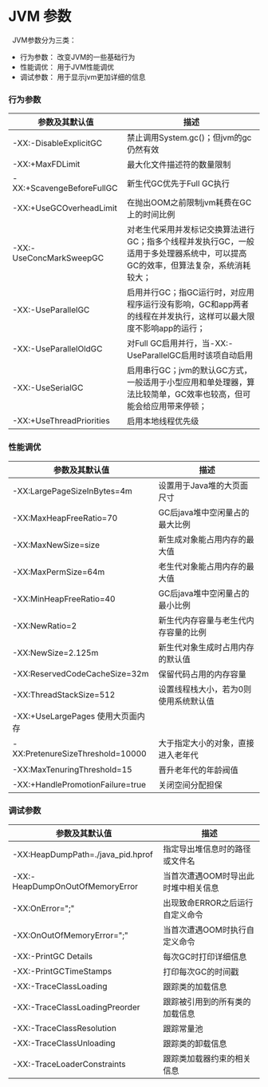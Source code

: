 # JVM 参数
&nbsp;&nbsp;JVM参数分为三类：
- 行为参数： 改变JVM的一些基础行为
- 性能调优： 用于JVM性能调优
- 调试参数： 用于显示jvm更加详细的信息

### 行为参数
|参数及其默认值|描述|
|---|---|
|-XX:-DisableExplicitGC	|禁止调用System.gc()；但jvm的gc仍然有效|
|-XX:+MaxFDLimit	|最大化文件描述符的数量限制|
|-XX:+ScavengeBeforeFullGC	|新生代GC优先于Full GC执行|
|-XX:+UseGCOverheadLimit	|在抛出OOM之前限制jvm耗费在GC上的时间比例|
|-XX:-UseConcMarkSweepGC	|对老生代采用并发标记交换算法进行GC；指多个线程并发执行GC，一般适用于多处理器系统中，可以提高GC的效率，但算法复杂，系统消耗较大；
|-XX:-UseParallelGC	|启用并行GC；指GC运行时，对应用程序运行没有影响，GC和app两者的线程在并发执行，这样可以最大限度不影响app的运行；|
|-XX:-UseParallelOldGC	|对Full GC启用并行，当-XX:-UseParallelGC启用时该项自动启用|
|-XX:-UseSerialGC	|启用串行GC；jvm的默认GC方式，一般适用于小型应用和单处理器，算法比较简单，GC效率也较高，但可能会给应用带来停顿；|
|-XX:+UseThreadPriorities|	启用本地线程优先级|

### 性能调优
|参数及其默认值|描述|
|---|---|
|-XX:LargePageSizeInBytes=4m	|设置用于Java堆的大页面尺寸|
|-XX:MaxHeapFreeRatio=70	|GC后java堆中空闲量占的最大比例|
|-XX:MaxNewSize=size	|新生成对象能占用内存的最大值|
|-XX:MaxPermSize=64m	|老生代对象能占用内存的最大值|
|-XX:MinHeapFreeRatio=40	|GC后java堆中空闲量占的最小比例|
|-XX:NewRatio=2	|新生代内存容量与老生代内存容量的比例|
|-XX:NewSize=2.125m	|新生代对象生成时占用内存的默认值|
|-XX:ReservedCodeCacheSize=32m	|保留代码占用的内存容量|
|-XX:ThreadStackSize=512	|设置线程栈大小，若为0则使用系统默认值|
|-XX:+UseLargePages	使用大页面内存|
|-XX:PretenureSizeThreshold=10000	|大于指定大小的对象，直接进入老年代|
|-XX:MaxTenuringThreshold=15	|晋升老年代的年龄阀值|
|-XX:+HandlePromotionFailure=true	|关闭空间分配担保|

### 调试参数
|参数及其默认值|描述|
|---|---|
|-XX:HeapDumpPath=./java_pid<pid>.hprof	|指定导出堆信息时的路径或文件名|
|-XX:-HeapDumpOnOutOfMemoryError	|当首次遭遇OOM时导出此时堆中相关信息|
|-XX:OnError="<cmd args>;<cmd args>"	|出现致命ERROR之后运行自定义命令|
|-XX:OnOutOfMemoryError="<cmd args>;<cmd args>"	|当首次遭遇OOM时执行自定义命令|
|-XX:-PrintGC Details	|每次GC时打印详细信息|
|-XX:-PrintGCTimeStamps	|打印每次GC的时间戳|
|-XX:-TraceClassLoading	|跟踪类的加载信息|
|-XX:-TraceClassLoadingPreorder	|跟踪被引用到的所有类的加载信息|
|-XX:-TraceClassResolution	|跟踪常量池|
|-XX:-TraceClassUnloading	|跟踪类的卸载信息|
|-XX:-TraceLoaderConstraints	|跟踪类加载器约束的相关信息|